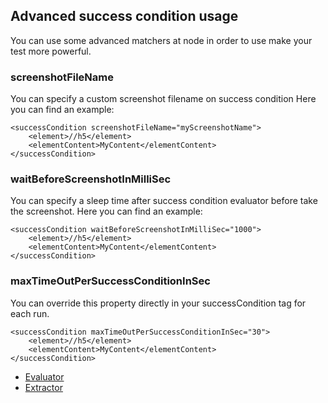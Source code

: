 ## Advanced success condition usage
You can use some advanced matchers at <successCondition> node in order to use make your test more powerful.

### screenshotFileName
You can specify a custom screenshot filename on success condition
Here you can find an example:

	<successCondition screenshotFileName="myScreenshotName">
		<element>//h5</element>
		<elementContent>MyContent</elementContent>
	</successCondition>

### waitBeforeScreenshotInMilliSec
You can specify a sleep time after success condition evaluator before take the screenshot.
Here you can find an example:

	<successCondition waitBeforeScreenshotInMilliSec="1000">
		<element>//h5</element>
		<elementContent>MyContent</elementContent>
	</successCondition>
	
### maxTimeOutPerSuccessConditionInSec
You can override this property directly in your successCondition tag for each run.

	<successCondition maxTimeOutPerSuccessConditionInSec="30">
		<element>//h5</element>
		<elementContent>MyContent</elementContent>
	</successCondition>

* [Evaluator](docs/evaluator.md)
* [Extractor](docs/extractor.md)